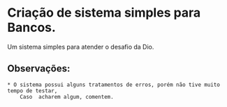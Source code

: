 # Criação de sistema simples para Bancos. 

Um sistema simples para atender o desafio da Dio.

## Observações: 
    * O sistema possui alguns tratamentos de erros, porém não tive muito tempo de testar, 
        Caso  acharem algum, comentem. 
